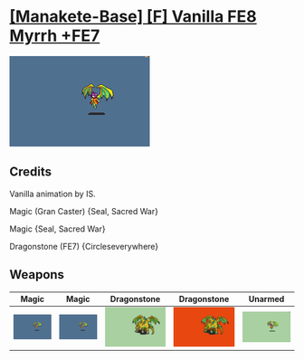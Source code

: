 # [\[Manakete-Base\] \[F\] Vanilla FE8 Myrrh +FE7](./)
 

<img src="./6.%20Magic/Magic_000.png" alt="[Manakete-Base] [F] Vanilla FE8 Myrrh +FE7 standing" />

## Credits

Vanilla animation by IS.

Magic (Gran Caster) {Seal, Sacred War}

Magic {Seal, Sacred War}

Dragonstone (FE7) {Circleseverywhere}

## Weapons
 

|Magic |Magic |Dragonstone |Dragonstone |Unarmed |
|  :---: | :---: | :---: | :---: | :---: |
| <img alt="Magic animation" src="./6.%20Magic/Magic.gif" /> | <img alt="Magic animation" src="./6.%20Magic%20(Gran%20Caster)/Magic.gif" /> | <img alt="Dragonstone animation" src="./8.%20Dragonstone/Dragonstone.gif" /> | <img alt="Dragonstone animation" src="./8.%20Dragonstone%20(FE7)/Dragonstone.gif" /> | <img alt="Unarmed animation" src="./8.%20Unarmed/Unarmed.gif" /> |
